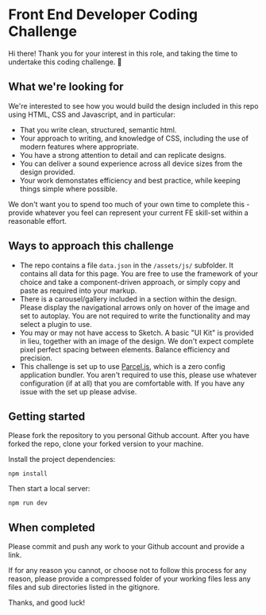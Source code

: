 # Front End Developer Coding Challenge

Hi there! Thank you for your interest in this role, and taking the time to undertake this coding challenge. 🙂 

## What we're looking for

We're interested to see how you would build the design included in this repo using HTML, CSS and Javascript, and in particular: 

- That you write clean, structured, semantic html.
- Your approach to writing, and knowledge of CSS, including the use of modern features where appropriate.
- You have a strong attention to detail and can replicate designs.
- You can deliver a sound experience across all device sizes from the design provided.
- Your work demonstates efficiency and best practice, while keeping things simple where possible.

We don't want you to spend too much of your own time to complete this - provide whatever you feel can represent your current FE skill-set within a reasonable effort.

## Ways to approach this challenge

- The repo contains a file `data.json` in the `/assets/js/` subfolder. It contains all data for this page. You are free to use the framework of your choice and take a component-driven approach, or simply copy and paste as required into your markup.
- There is a carousel/gallery included in a section within the design. Please display the navigational arrows only on hover of the image and set to autoplay. You are not required to write the functionality and may select a plugin to use. 
- You may or may not have access to Sketch. A basic "UI Kit" is provided in lieu, together with an image of the design. We don't expect complete pixel perfect spacing between elements. Balance efficiency and precision.
- This challenge is set up to use [Parcel.js](https://parceljs.org/), which is a zero config application bundler. You aren't required to use this, please use whatever configuration (if at all) that you are comfortable with. If you have any issue with the set up please advise.

## Getting started

Please fork the repository to you personal Github account. After you have forked the repo, clone your forked version to your machine. 

Install the project dependencies:

`npm install`

Then start a local server:

`npm run dev`

## When completed

Please commit and push any work to your Github account and provide a link. 

If for any reason you cannot, or choose not to follow this process for any reason, please provide a compressed folder of your working files less any files and sub directories listed in the gitignore. 

Thanks, and good luck!

